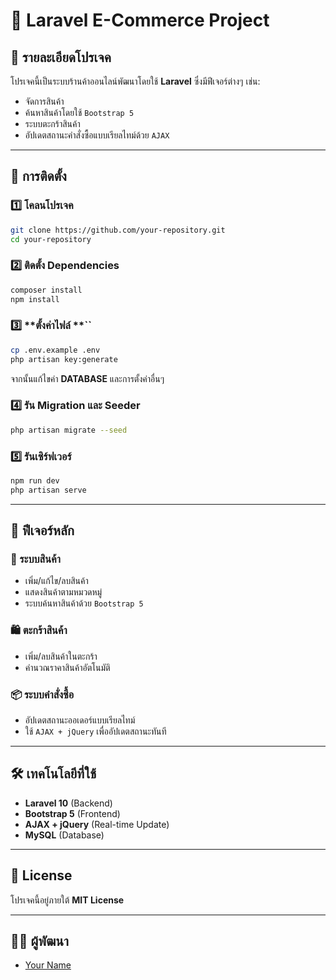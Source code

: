 # 🛒 Laravel E-Commerce Project

## 📌 รายละเอียดโปรเจค

โปรเจคนี้เป็นระบบร้านค้าออนไลน์พัฒนาโดยใช้ **Laravel** ซึ่งมีฟีเจอร์ต่างๆ เช่น:

- จัดการสินค้า
- ค้นหาสินค้าโดยใช้ `Bootstrap 5`
- ระบบตะกร้าสินค้า
- อัปเดตสถานะคำสั่งซื้อแบบเรียลไทม์ด้วย `AJAX`

---

## 🔧 การติดตั้ง

### 1️⃣ **โคลนโปรเจค**

```sh
git clone https://github.com/your-repository.git
cd your-repository
```

### 2️⃣ **ติดตั้ง Dependencies**

```sh
composer install
npm install
```

### 3️⃣ \*\*ตั้งค่าไฟล์ \*\*\`\`

```sh
cp .env.example .env
php artisan key:generate
```

จากนั้นแก้ไขค่า **DATABASE** และการตั้งค่าอื่นๆ

### 4️⃣ **รัน Migration และ Seeder**

```sh
php artisan migrate --seed
```

### 5️⃣ **รันเซิร์ฟเวอร์**

```sh
npm run dev
php artisan serve
```

---

## 🚀 ฟีเจอร์หลัก

### 🏬 ระบบสินค้า

- เพิ่ม/แก้ไข/ลบสินค้า
- แสดงสินค้าตามหมวดหมู่
- ระบบค้นหาสินค้าด้วย `Bootstrap 5`

### 🛍️ ตะกร้าสินค้า

- เพิ่ม/ลบสินค้าในตะกร้า
- คำนวณราคาสินค้าอัตโนมัติ

### 📦 ระบบคำสั่งซื้อ

- อัปเดตสถานะออเดอร์แบบเรียลไทม์
- ใช้ `AJAX + jQuery` เพื่ออัปเดตสถานะทันที

---

## 🛠 เทคโนโลยีที่ใช้

- **Laravel 10** (Backend)
- **Bootstrap 5** (Frontend)
- **AJAX + jQuery** (Real-time Update)
- **MySQL** (Database)

---

## 📄 License

โปรเจคนี้อยู่ภายใต้ **MIT License**

---

## 👨‍💻 ผู้พัฒนา

- [Your Name](https://github.com/your-github)



